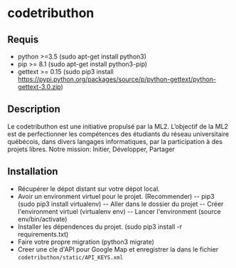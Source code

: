 # codetributhon

## Requis
 - python >=3.5 (sudo apt-get install python3)
 - pip >= 8.1 (sudo apt-get install python3-pip)
 - gettext >= 0.15 (sudo pip3 install https://pypi.python.org/packages/source/p/python-gettext/python-gettext-3.0.zip)

## Description
Le codetributhon est une initiative propulsé par la ML2. L’objectif de
la ML2 est de perfectionner les compétences des étudiants du réseau
universitaire québécois, dans divers langages informatiques, par la
participation à des projets libres. Notre mission: Initier, Développer,
Partager

## Installation
- Récupérer le dépot distant sur votre dépot local.
- Avoir un environment virtuel pour le projet. (Recommender)
-- pip3 (sudo pip3  install virtualenv)
-- Aller dans le dossier du projet
-- Créer l'environment virtuel (virtualenv env)
-- Lancer l'environment (source env/bin/activate)
- Installer les dépendences du projet. (sudo pip3 install -r requirements.txt)
- Faire votre propre migration (python3 migrate)
- Creer une cle d'API pour Google Map et enregistrer la dans le fichier
 `codetributhon/static/API_KEYS.xml`
